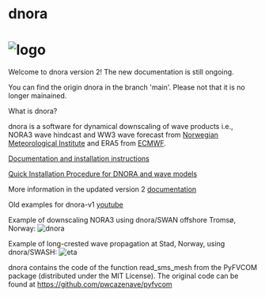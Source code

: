 # dnora
# ![logo](https://user-images.githubusercontent.com/67804784/145466261-f50dbc27-f242-4db0-8d99-e23d0bd0dbbc.png)


Welcome to dnora version 2! The new documentation is still ongoing.

You can find the origin dnora in the branch 'main'. Please not that it is no longer mainained.

What is dnora? 

dnora is a software for dynamical downscaling of wave products i.e., NORA3 wave hindcast and WW3 wave forecast from [Norwegian Meteorological Institute](https://www.met.no/) and ERA5 from [ECMWF](https://www.ecmwf.int/).

[Documentation and installation instructions](https://dnora.readthedocs.io/en/latest/)

[Quick Installation Procedure for DNORA and wave models](https://docs.google.com/document/d/1VzRDkQk5pqq2rkNKa_woC3ehJ9Dn2pcRNy4LtrcOQXY/edit?usp=sharing)

More information in the updated version 2 [documentation](https://dnora2.readthedocs.io/en/latest/)

Old examples for dnora-v1 [youtube](https://youtu.be/pTmjBnsXNz8) 

Example of downscaling NORA3 using dnora/SWAN offshore Tromsø, Norway:
![dnora](https://user-images.githubusercontent.com/67804784/147151236-b9ef920c-34a2-4da0-9877-6241723eff80.gif)

Example of long-crested wave propagation at Stad, Norway, using dnora/SWASH: 
![eta](https://user-images.githubusercontent.com/67804784/160290851-ca743601-2ac7-48b5-be52-da3ec8c31e13.gif)


dnora contains the code of the function read_sms_mesh from the PyFVCOM package (distributed under the MIT License). The original code can be found at https://github.com/pwcazenave/pyfvcom

